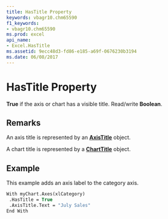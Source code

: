 ```yaml
---
title: HasTitle Property
keywords: vbagr10.chm65590
f1_keywords:
- vbagr10.chm65590
ms.prod: excel
api_name:
- Excel.HasTitle
ms.assetid: 9ecc48d3-fd86-e185-a69f-0676230b3194
ms.date: 06/08/2017
---
```



# HasTitle Property

 **True** if the axis or chart has a visible title. Read/write **Boolean**.


## Remarks

An axis title is represented by an  **[AxisTitle](axistitle-object.md)** object.

A chart title is represented by a  **[ChartTitle](charttitle-object.md)** object.


## Example

This example adds an axis label to the category axis.


```vb
With myChart.Axes(xlCategory) 
 .HasTitle = True 
 .AxisTitle.Text = "July Sales" 
End With
```


